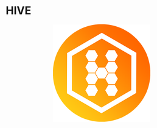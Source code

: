 <h1>HIVE</h1>
<p align="center">
    <img src="https://raw.githubusercontent.com/Veycade/Hive/main/CLIENT/IMG/logoRound.png">
</p>

